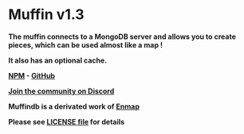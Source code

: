 <h1>Muffin v1.3</h1>

**The muffin connects to a MongoDB server and allows you to create pieces, which can be used almost like a map !**

**It also has an optional cache.**

**[NPM](https://www.npmjs.com/package/muffindb) - [GitHub](https://organisation-de-l-ombre.github.io/muffin-db-wrapper)**

**[Join the community on Discord](https://discord.gg/ZXtEVJm)**

**Muffindb is a derivated work of [Enmap](https://www.npmjs.com/package/enmap)**

**Please see [LICENSE file](https://github.com/organisation-de-l-ombre/muffin-db-wrapper/blob/master/LICENSE) for details**